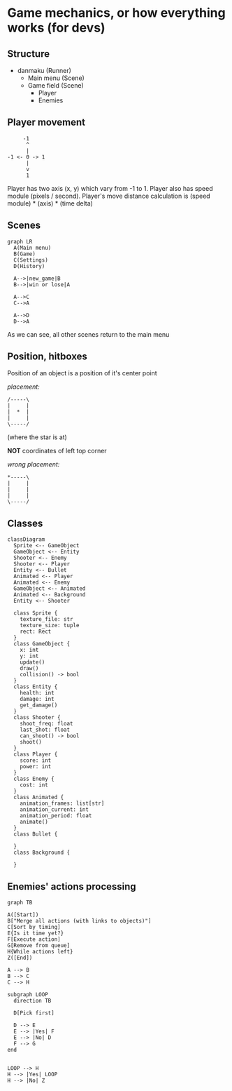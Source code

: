 # Game mechanics, or how everything works (for devs)

## Structure

- danmaku (Runner)
  - Main menu (Scene)
  - Game field (Scene)
    - Player
    - Enemies


## Player movement
```
     -1
      ^
      |
-1 <- 0 -> 1
      |
      v
      1
```
Player has two axis (x, y) which vary from -1 to 1.
Player also has speed module (pixels / second).
Player's move distance calculation is (speed module) * (axis) * (time delta)


## Scenes

```mermaid
graph LR
  A(Main menu)
  B(Game)
  C(Settings)
  D(History)

  A-->|new_game|B
  B-->|win or lose|A

  A-->C
  C-->A

  A-->D
  D-->A
```

As we can see, all other scenes return to the main menu



## Position, hitboxes


Position of an object is a position of it's center point

*placement:*
```
/-----\
|     |
|  *  |
|     |
\-----/
```
(where the star is at)

**NOT** coordinates of left top corner

*wrong placement:*
```
*-----\
|     |
|     |
|     |
\-----/
```

## Classes

```mermaid
classDiagram
  Sprite <-- GameObject
  GameObject <-- Entity
  Shooter <-- Enemy
  Shooter <-- Player
  Entity <-- Bullet
  Animated <-- Player
  Animated <-- Enemy
  GameObject <-- Animated
  Animated <-- Background
  Entity <-- Shooter

  class Sprite {
    texture_file: str
    texture_size: tuple
    rect: Rect
  }
  class GameObject {
    x: int
    y: int
    update()
    draw()
    collision() -> bool
  }
  class Entity {
    health: int
    damage: int
    get_damage()
  }
  class Shooter {
    shoot_freq: float
    last_shot: float
    can_shoot() -> bool
    shoot()
  }
  class Player {
    score: int
    power: int
  }
  class Enemy {
    cost: int
  }
  class Animated {
    animation_frames: list[str]
    animation_current: int
    animation_period: float
    animate()
  }
  class Bullet {
    
  }
  class Background {

  }
```


## Enemies' actions processing
```mermaid
graph TB

A([Start])
B["Merge all actions (with links to objects)"]
C[Sort by timing]
E{Is it time yet?}
F[Execute action]
G[Remove from queue]
H{While actions left}
Z([End])

A --> B
B --> C
C --> H

subgraph LOOP
  direction TB

  D[Pick first]

  D --> E
  E --> |Yes| F
  E --> |No| D
  F --> G
end


LOOP --> H
H --> |Yes| LOOP
H --> |No| Z

```